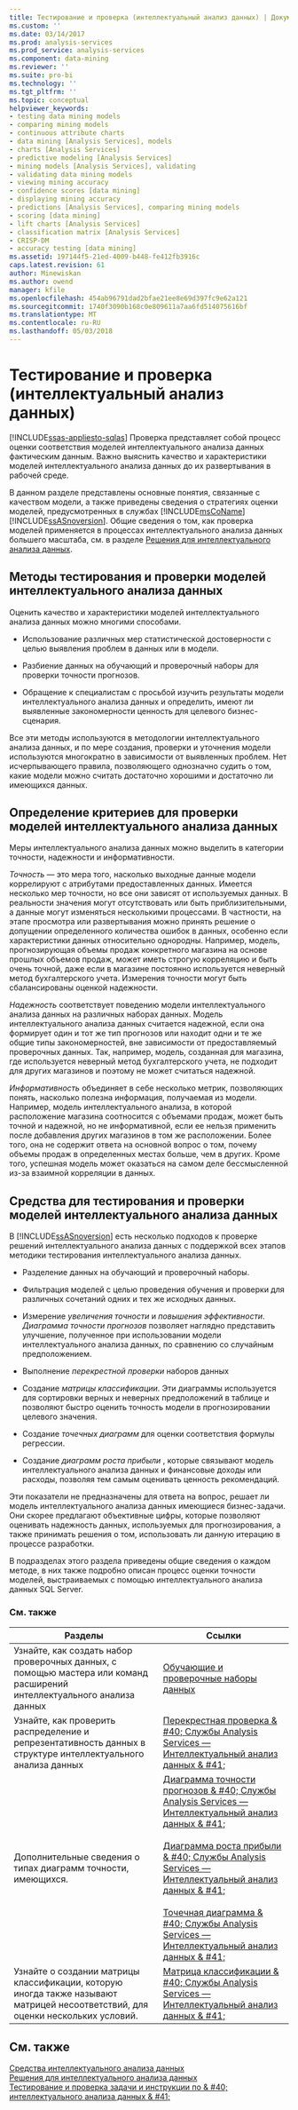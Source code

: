 ```yaml
---
title: Тестирование и проверка (интеллектуальный анализ данных) | Документы Microsoft
ms.custom: ''
ms.date: 03/14/2017
ms.prod: analysis-services
ms.prod_service: analysis-services
ms.component: data-mining
ms.reviewer: ''
ms.suite: pro-bi
ms.technology: ''
ms.tgt_pltfrm: ''
ms.topic: conceptual
helpviewer_keywords:
- testing data mining models
- comparing mining models
- continuous attribute charts
- data mining [Analysis Services], models
- charts [Analysis Services]
- predictive modeling [Analysis Services]
- mining models [Analysis Services], validating
- validating data mining models
- viewing mining accuracy
- confidence scores [data mining]
- displaying mining accuracy
- predictions [Analysis Services], comparing mining models
- scoring [data mining]
- lift charts [Analysis Services]
- classification matrix [Analysis Services]
- CRISP-DM
- accuracy testing [data mining]
ms.assetid: 197144f5-21ed-4009-b448-fe412fb3916c
caps.latest.revision: 61
author: Minewiskan
ms.author: owend
manager: kfile
ms.openlocfilehash: 454ab96791dad2bfae21ee8e69d397fc9e62a121
ms.sourcegitcommit: 1740f3090b168c0e809611a7aa6fd514075616bf
ms.translationtype: MT
ms.contentlocale: ru-RU
ms.lasthandoff: 05/03/2018
---
```

# <a name="testing-and-validation-data-mining"></a>Тестирование и проверка (интеллектуальный анализ данных)
[!INCLUDE[ssas-appliesto-sqlas](../../includes/ssas-appliesto-sqlas.md)]
  Проверка представляет собой процесс оценки соответствия моделей интеллектуального анализа данных фактическим данным. Важно выяснить качество и характеристики моделей интеллектуального анализа данных до их развертывания в рабочей среде.  
  
 В данном разделе представлены основные понятия, связанные с качеством модели, а также приведены сведения о стратегиях оценки моделей, предусмотренных в службах [!INCLUDE[msCoName](../../includes/msconame-md.md)] [!INCLUDE[ssASnoversion](../../includes/ssasnoversion-md.md)]. Общие сведения о том, как проверка моделей применяется в процессах интеллектуального анализа данных большего масштаба, см. в разделе [Решения для интеллектуального анализа данных](../../analysis-services/data-mining/data-mining-solutions.md).  
  
## <a name="methods-for-testing-and-validation-of-data-mining-models"></a>Методы тестирования и проверки моделей интеллектуального анализа данных  
 Оценить качество и характеристики моделей интеллектуального анализа данных можно многими способами.  
  
-   Использование различных мер статистической достоверности с целью выявления проблем в данных или в модели.  
  
-   Разбиение данных на обучающий и проверочный наборы для проверки точности прогнозов.  
  
-   Обращение к специалистам с просьбой изучить результаты модели интеллектуального анализа данных и определить, имеют ли выявленные закономерности ценность для целевого бизнес-сценария.  
  
 Все эти методы используются в методологии интеллектуального анализа данных, и по мере создания, проверки и уточнения модели используются многократно в зависимости от выявленных проблем. Нет исчерпывающего правила, позволяющего однозначно судить о том, какие модели можно считать достаточно хорошими и достаточно ли имеющихся данных.  
  
## <a name="definition-of-criteria-for-validating-data-mining-models"></a>Определение критериев для проверки моделей интеллектуального анализа данных  
 Меры интеллектуального анализа данных можно выделить в категории точности, надежности и информативности.  
  
 *Точность* — это мера того, насколько выходные данные модели коррелируют с атрибутами предоставленных данных. Имеется несколько мер точности, но все они зависят от используемых данных. В реальности значения могут отсутствовать или быть приблизительными, а данные могут изменяться несколькими процессами. В частности, на этапе просмотра или развертывания можно принять решение о допущении определенного количества ошибок в данных, особенно если характеристики данных относительно однородны. Например, модель, прогнозирующая объемы продаж конкретного магазина на основе прошлых объемов продаж, может иметь строгую корреляцию и быть очень точной, даже если в магазине постоянно используется неверный метод бухгалтерского учета. Измерения точности могут быть сбалансированы оценкой надежности.  
  
 *Надежность* соответствует поведению модели интеллектуального анализа данных на различных наборах данных. Модель интеллектуального анализа данных считается надежной, если она формирует один и тот же тип прогнозов или находит одни и те же общие типы закономерностей, вне зависимости от предоставляемый проверочных данных. Так, например, модель, созданная для магазина, где используется неверный метод бухгалтерского учета, не подходит для других магазинов и поэтому не может считаться надежной.  
  
 *Информативность* объединяет в себе несколько метрик, позволяющих понять, насколько полезна информация, получаемая из модели. Например, модель интеллектуального анализа, в которой расположение магазина соотносится с объемами продаж, может быть точной и надежной, но не информативной, если ее нельзя применить после добавления других магазинов в том же расположении. Более того, она не содержит ответа на основной вопрос о том, почему объемы продаж в определенных местах больше, чем в других. Кроме того, успешная модель может оказаться на самом деле бессмысленной из-за взаимной корреляции в данных.  
  
## <a name="tools-for-testing-and-validation-of-mining-models"></a>Средства для тестирования и проверки моделей интеллектуального анализа данных  
 В [!INCLUDE[ssASnoversion](../../includes/ssasnoversion-md.md)] есть несколько подходов к проверке решений интеллектуального анализа данных с поддержкой всех этапов методики тестирования интеллектуального анализа данных.  
  
-   Разделение данных на обучающий и проверочный наборы.  
  
-   Фильтрация моделей с целью проведения обучения и проверки для различных сочетаний одних и тех же исходных данных.  
  
-   Измерение *увеличения точности* и *повышения эффективности*. *Диаграмма точности прогнозов* позволяет наглядно представить улучшение, полученное при использовании модели интеллектуального анализа данных, по сравнению со случайным предположением.  
  
-   Выполнение *перекрестной проверки* наборов данных  
  
-   Создание *матрицы классификации*. Эти диаграммы используется для сортировки верных и неверных предположений в таблице и позволяют быстро оценить точность модели в прогнозировании целевого значения.  
  
-   Создание *точечных диаграмм* для оценки соответствия формулы регрессии.  
  
-   Создание *диаграмм роста прибыли* , которые связывают модель интеллектуального анализа данных и финансовые доходы или расходы, позволяя тем самым оценивать ценность рекомендаций.  
  
 Эти показатели не предназначены для ответа на вопрос, решает ли модель интеллектуального анализа данных имеющиеся бизнес-задачи. Они скорее предлагают объективные цифры, которые позволяют оценивать надежность данных, используемых для прогнозирования, а также принимать решения о том, использовать ли данную итерацию в процессе разработки.  
  
 В подразделах этого раздела приведены общие сведения о каждом методе, в них также подробно описан процесс оценки точности моделей, выстраиваемых с помощью интеллектуального анализа данных SQL Server.  
  
### <a name="related-topics"></a>См. также  
  
|Разделы|Ссылки|  
|------------|-----------|  
|Узнайте, как создать набор проверочных данных, с помощью мастера или команд расширений интеллектуального анализа данных|[Обучающие и проверочные наборы данных](../../analysis-services/data-mining/training-and-testing-data-sets.md)|  
|Узнайте, как проверить распределение и репрезентативность данных в структуре интеллектуального анализа данных|[Перекрестная проверка & #40; Службы Analysis Services — Интеллектуальный анализ данных & #41;](../../analysis-services/data-mining/cross-validation-analysis-services-data-mining.md)|  
|Дополнительные сведения о типах диаграмм точности, имеющихся.|[Диаграмма точности прогнозов & #40; Службы Analysis Services — Интеллектуальный анализ данных & #41;](../../analysis-services/data-mining/lift-chart-analysis-services-data-mining.md)<br /><br /> [Диаграмма роста прибыли & #40; Службы Analysis Services — Интеллектуальный анализ данных & #41;](../../analysis-services/data-mining/profit-chart-analysis-services-data-mining.md)<br /><br /> [Точечная диаграмма & #40; Службы Analysis Services — Интеллектуальный анализ данных & #41;](../../analysis-services/data-mining/scatter-plot-analysis-services-data-mining.md)|  
|Узнайте о создании матрицы классификации, которую иногда также называют матрицей несоответствий, для оценки нескольких условий.|[Матрица классификации & #40; Службы Analysis Services — Интеллектуальный анализ данных & #41;](../../analysis-services/data-mining/classification-matrix-analysis-services-data-mining.md)|  
  
## <a name="see-also"></a>См. также  
 [Средства интеллектуального анализа данных](../../analysis-services/data-mining/data-mining-tools.md)   
 [Решения для интеллектуального анализа данных](../../analysis-services/data-mining/data-mining-solutions.md)   
 [Тестирование и проверка задачи и инструкции по & #40; интеллектуального анализа данных & #41;](../../analysis-services/data-mining/testing-and-validation-tasks-and-how-tos-data-mining.md)  
  
  
